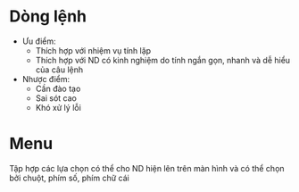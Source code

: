 # Dòng lệnh
- Ưu điểm:
	- Thích hợp với nhiệm vụ tính lặp
	- Thích hợp với ND có kinh nghiệm do tính ngắn gọn, nhanh và dễ hiểu của câu lệnh
- Nhược điểm:
	- Cần đào tạo
	- Sai sót cao
	- Khó xử lý lỗi

# Menu
Tập hợp các lựa chọn có thể cho ND hiện lên trên màn hình và có thể chọn bởi chuột, phím số, phím chữ cái